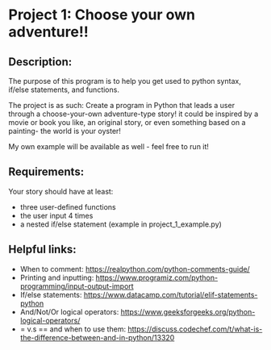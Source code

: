 # Project 1: Choose your own adventure!!

## Description:

The purpose of this program is to help you get used to python syntax, if/else statements, and functions.

The project is as such: Create a program in Python that leads a user through a choose-your-own adventure-type story! 
it could be inspired by a movie or book you like, an original story, or even something based on a painting- the world is your oyster!

My own example will be available as well - feel free to run it!

## Requirements:

Your story should have at least:
- three user-defined functions
- the user input 4 times
- a nested if/else statement (example in project_1_example.py)


## Helpful links:

- When to comment: https://realpython.com/python-comments-guide/
- Printing and inputting: https://www.programiz.com/python-programming/input-output-import
- If/else statements: https://www.datacamp.com/tutorial/elif-statements-python
- And/Not/Or logical operators: https://www.geeksforgeeks.org/python-logical-operators/
-  = v.s == and when to use them: https://discuss.codechef.com/t/what-is-the-difference-between-and-in-python/13320
